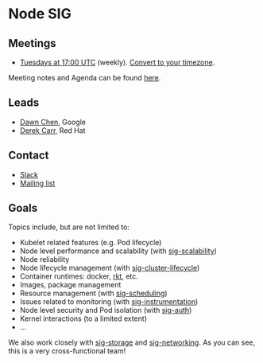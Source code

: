 <!---
This is an autogenerated file!

Please do not edit this file directly, but instead make changes to the
sigs.yaml file in the project root.

To understand how this file is generated, see generator/README.md.
-->
# Node SIG


## Meetings
* [Tuesdays at 17:00 UTC](https://plus.google.com/hangouts/_/google.com/sig-node-meetup?authuser=0) (weekly). [Convert to your timezone](http://www.thetimezoneconverter.com/?t=17:00&tz=UTC).

Meeting notes and Agenda can be found [here](https://docs.google.com/document/d/1Ne57gvidMEWXR70OxxnRkYquAoMpt56o75oZtg-OeBg/edit?usp=sharing).

## Leads
* [Dawn Chen](https://github.com/dchen1107), Google
* [Derek Carr](https://github.com/derekwaynecarr), Red Hat

## Contact
* [Slack](https://kubernetes.slack.com/messages/sig-node)
* [Mailing list](https://groups.google.com/forum/#!forum/kubernetes-sig-node)

<!-- BEGIN CUSTOM CONTENT -->
## Goals

Topics include, but are not limited to:

* Kubelet related features (e.g. Pod lifecycle)
* Node level performance and scalability (with [sig-scalability](../sig-scalability))
* Node reliability
* Node lifecycle management (with [sig-cluster-lifecycle](../sig-cluster-lifecycle))
* Container runtimes: docker, [rkt](../sig-rktnetes), etc.
* Images, package management
* Resource management (with [sig-scheduling](../sig-scheduling))
* Issues related to monitoring (with [sig-instrumentation](../sig-instrumentation))
* Node level security and Pod isolation (with [sig-auth](../sig-auth))
* Kernel interactions (to a limited extent)
* ...

We also work closely with [sig-storage](../sig-storage) and [sig-networking](../sig-networking). As you can see, this is a very cross-functional team!
<!-- END CUSTOM CONTENT -->
